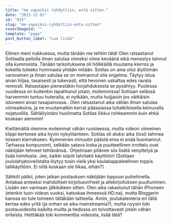```yaml
---
title: "me vapaiksi ryhdyttiin, entä sitten."
date: "2013-12-01"
id: "932"
slug: "me-vapaiksi-ryhdyttiin-enta-sitten"
coverImageId: ""
template: "page"
post_button_label: "Lue lisää"
---
```


  

Eilinen meni nukkuessa, mutta tänään me tehtiin tätä! Olen ratsastanut Sotilaalla pellolla ilman satulaa viimeksi viime keväänä eikä menestys tainnut olla kummoista. Tänään tarkoituksena oli hölkkäillä muutama kierros ja kokeilla tuleeko hommasta yhtään mitään. Sotilas on aina ollut älyttömän varovainen ja ilman satulaa se on meinannut olla ongelma. Täytyy istua aivan hiljaa, tasaisesti ja tukevasti, että hevonen uskaltaa edes ravata rennosti. Ratsastajan pienestäkin horjahduksesta se pysähtyy. Puolessa vuodessa on kuitenkin tapahtunut jotain, molemmissa! Sotilaan selässä harvemmin tuntuu huteralta, ei nytkään, mutta huijjaisin jos väittäisin istuneeni aivan tasapainossa.. Olen ratsastanut aika vähän ilman satulaa viimeaikoina, ja ne muutamatkin kerrat pääasiassa tuhatkiloisella keinuvalla nojatuolilla. Sähläilyistäni huolimatta Sotilas liikkui rohkeammin kuin ehkä koskaan aiemmin!

  

Kieltämättä olemme molemmat vähän ruosteessa, mutta videon viimeinen klippi kertonee aika hyvin nykytilanteen. Sotilas oli aluksi aika (tosi) tahmea toiseen kierrokseen. Kymmenen minuutin päästä eroa ei enää huomannut. Tarhassa kompurointi, selkään satava loska ja puutteellinen irrottelu ovat näköjään tehneet tehtävänsä.. Ohjelmaan pitänee siis lisätä venyttelyä ja lisää loimitusta. Jee, kaikki söpöt talvitakit käyttöön! (Sotilaan joululahjatoivelistalta löytyy tosin vielä yksi kaulakappaleellinen toppis tallikäyttöön. Ei niitä koskaan ole liikaa, eihän?)  
  
Sähköt pätkii, joten jatkan postauksen näköjään loppuun puhelimella. Antakaa anteeksi mahdolliset kirjoitusvirheet ja allekirjoituksen puuttuminen. Lisään sen varmaan jälkikäteen sitten. Olen aika rakastunut tähän iPhoneen (etenkin tuon videon vuoksi, katsokaa ihmeessä HD:na), mutta Bloggerin kanssa en tule toimeen tälläkään laitteella. Ainiin, joulukalenteria en tällä kertaa edes yritä (ja onhan se aika mainstreamia?), mutta nyysin toki postausideoita kaikilta muilta ja tiedossa on toivottavasti jotain vähän erilaista. Heittäkää toki kommenttia videosta, lisää tätä?

